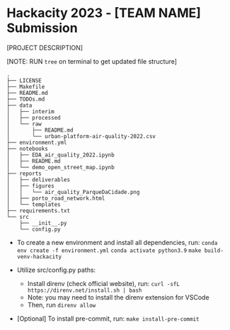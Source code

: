 # Hackacity 2023 - \[TEAM NAME\] Submission

\[PROJECT DESCRIPTION\]

\[NOTE: RUN `tree` on terminal to get updated file structure\]

```
.
├── LICENSE
├── Makefile
├── README.md
├── TODOs.md
├── data
│   ├── interim
│   ├── processed
│   └── raw
│       ├── README.md
│       └── urban-platform-air-quality-2022.csv
├── environment.yml
├── notebooks
│   ├── EDA_air_quality_2022.ipynb
│   ├── README.md
│   └── demo_open_street_map.ipynb
├── reports
│   ├── deliverables
│   ├── figures
│   │   └── air_quality_ParqueDaCidade.png
│   ├── porto_road_network.html
│   └── templates
├── requirements.txt
└── src
    ├── __init__.py
    └── config.py
```

- To create a new environment and install all dependencies, run:
  `conda env create -f environment.yml`
  `conda activate python3.9`
  `make build-venv-hackacity`

- Utilize src/config.py paths:
  -  Install direnv (check official website), run: `curl -sfL https://direnv.net/install.sh | bash`
  - Note: you may need to install the direnv extension for VSCode
  - Then, run `direnv allow`

- \[Optional\] To install pre-commit, run:
  `make install-pre-commit`
